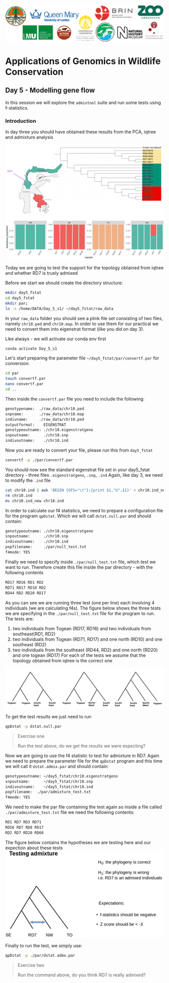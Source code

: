 ![Workshop-logo](../IM/LOGO_new.png)
# Applications of Genomics in Wildlife Conservation

## Day 5 - Modelling gene flow 
In this session we will explore the `admixtool` suite and run some tests using f-statistics.

### Introduction

In day three you should have obtained these results from the PCA, iqtree and admixture analysis

![Workshop-logo](../IM/day5_recap.png)

Today we are going to test the support for the topology obtained from iqtree and whether RD7 is truely admixed

Before we start we should create the directory structure:
```sh
mkdir day5_fstat
cd day5_fstat
mkdir par;
ln -s /home/DATA/Day_5_s1/ ~/day5_fstat/raw_data
```
In your `raw_data` folder you should see a plink file set consisting of two files, namely `chr10.ped` and `chr10.map`. In order to use them for our practical we need to convert them into eigenstrat format (like you did on day 3).

Like always - we will activate our conda env first
```sh
conda activate Day_5_s1
```

Let's start preparing the parameter file `~/day5_fstat/par/convertf.par` for conversion:
```sh
cd par
touch convertf.par
nano convertf.par
cd ..
```

Then inside the `convertf.par` file you need to include the following:
```sh
genotypename:  ./raw_data/chr10.ped
snpname:       ./raw_data/chr10.map 
indivname:     ./raw_data/chr10.ped
outputformat:    EIGENSTRAT
genotypeoutname: ./chr10.eigenstratgeno
snpoutname:      ./chr10.snp
indivoutname:    ./chr10.ind
```
Now you are ready to convert your file, please run this from `day5_fstat`

```sh
convertf -p ./par/convertf.par
```

You should now see the standard eigenstrat file set in your day5_fstat directory - three files `.eigenstratgeno`, `.snp`, `.ind`
Again, like day 3, we need to modify the `.ind` file  

```sh
cat chr10.ind | awk 'BEGIN {OFS="\t"};{print $1,"U",$1}' > chr10.ind_new
rm chr10.ind
mv chr10.ind_new chr10.ind
```

In order to calculate our f4 statistics, we need to prepare a configuration file for the program `qpDstat`. Which we will call `dstat.null.par` and should contain:
```sh
genotypeoutname: ./chr10.eigenstratgeno
snpoutname:      ./chr10.snp
indivoutname:    ./chr10.ind
popfilename:     ./par/null_test.txt
f4mode: YES
```

Finally we need to specify inside `./par/null_test.txt` file, which test we want to run. 
Therefore create this file inside the par directory - with the following contents
```sh
RD17 RD16 RD1 RD2
RD71 RD17 RD10 RD2
RD44 RD2 RD20 RD17
```
As you can see we are running three test (one per line) each involving 4 individuals (we are calculating f4s). The figure below shows the three tests we are specifying in the `./par/null_test.txt` file for the program to run.
The tests are:
1. two individuals from Togean (RD17, RD16) and two individuals from southeast(RD1, RD2) 
2. two individuals from Togean (RD71, RD17) and one north (RD10) and one southeast (RD2)
3. two individuals from the southeast (RD44, RD2) and one north (RD20) and one togean (RD17)
For each of the tests we assume that the topology obtained from iqtree is the correct one

![NULL](../IM/null-test.png)

To get the test results we just need to run
```sh
qpDstat -p dstat.null.par
```
> Exercise one
>
> Run the test above, do we get the results we were expecting?

Now we are going to use the f4 statistic to test for admixture in RD7. 
Again we need to prepare the parameter file for the `qpDstat` program and this time we will call it `dstat.admix.par` and should contain:
```sh
genotypeoutname: ~/day5_fstat/chr10.eigenstratgeno
snpoutname:      ~/day5_fstat/chr10.snp
indivoutname:    ~/day5_fstat/chr10.ind
popfilename:  ./par/admixture_test.txt
f4mode: YES
```

We need to make the par file containing the test again so inside a file called `./par/admixture_test.txt` file we need the following contents:
```sh
RD1 RD7 RD3 RD71
RD56 RD7 RD8 RD17
RD2 RD7 RD20 RD60
```
The figure below contains the hypotheses we are testing here and our expection about these tests
![ADMIX_TEST](../IM/admixture-test.png)

Finally to run the test, we simply use: 
```sh
qpDstat -p ./par/dstat.admx.par
```

> Exercise two
>
> Run the command above, do you think RD7 is really admixed?



